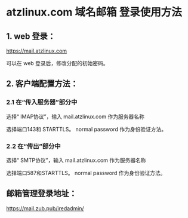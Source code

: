 # atzlinux.com 域名邮箱 登录使用方法

## 1. web 登录：
https://mail.atzlinux.com

可以在 web 登录后，修改分配的初始密码。

## 2. 客户端配置方法：

### 2.1 在“传入服务器”部分中
选择“ IMAP协议”，输入 mail.atzlinux.com 作为服务器名称

选择端口143和 STARTTLS。 normal password 作为身份验证方法。

### 2.2 在“传出”部分中
选择“ SMTP协议”，输入 mail.atzlinux.com 作为服务器名称

选择端口587和STARTTLS。 normal password 作为身份验证方法。

## 邮箱管理登录地址：
https://mail.zub.pub/iredadmin/
